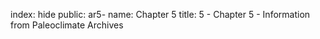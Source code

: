 index: hide
public: ar5-
name: Chapter 5
title: 5 - Chapter 5 - Information from Paleoclimate Archives

